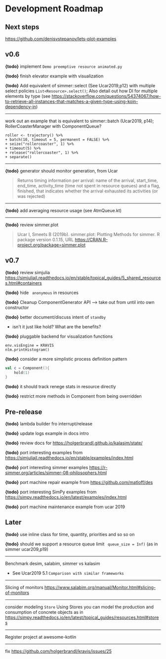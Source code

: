 # Development Roadmap


## Next steps

<https://github.com/denisvstepanov/lets-plot-examples>


## v0.6

**{todo}**  implement `Demo preemptive resource animated.py`

**{todo}** finish elevator example with visualization


**{todo}** Add equivalent of simmer::select (See Ucar2019,p12) with multiple select policies `List<Resource>.select()`; Also detail out how DI for multiple elements by type (see <https://stackoverflow.com/questions/54374067/how-to-retrieve-all-instances-that-matches-a-given-type-using-koin-dependency-in>)

---

work out an example that is equivalent to simmer::batch (Ucar2019, p14); RollerCoasterManager with ComponentQueue?

```
roller <- trajectory() %>%
+ batch(10, timeout = 5, permanent = FALSE) %>%
+ seize("rollercoaster", 1) %>%
+ timeout(5) %>%
+ release("rollercoaster", 1) %>%
+ separate()
```


---
**{todo}** generator should monitor generation, from Ucar
>  Returns timing information per arrival: name of the arrival,
start_time, end_time, activity_time (time not spent in resource queues) and a flag,
finished, that indicates whether the arrival exhausted its activities (or was rejected)


---
**{todo}** add averaging resource usage (see AtmQueue.kt)

---
**{todo}** review simmer.plot
> Ucar I, Smeets B (2019b). simmer.plot: Plotting Methods for simmer. R package version 0.1.15, URL <https://CRAN.R-project.org/package=simmer.plot>


## v0.7

**{todo}** review simjulia <https://simjuliajl.readthedocs.io/en/stable/topical_guides/5_shared_resources.html#containers>

**{todo}** hide ` anonymous` in resources

**{todo}** Cleanup ComponentGenerator API --> take out from until into own constructor

**{todo}**  better document/discuss intent of `standby`
* isn't it just like hold? What are the benefits?


**{todo}** pluggable backend for visualization functions
```
env.visEngine = KRAVIS
nlm.printHistogram()
```

**{todo}** consider a more simplistic process definition pattern
```kotlin
val c = Component(){
    hold(1)
}
```

**{todo}** it should track renege stats in resource directly

**{todo}** restrict more methods in Component from being overridden

## Pre-release

**{todo}** lambda builder fro interrupt/release

**{todo}** update logs example in docs intro

**{todo}** review docs for <https://holgerbrandl.github.io/kalasim/state/>

**{todo}** port interesting examples from <https://simjuliajl.readthedocs.io/en/stable/examples/index.html>

**{todo}** port interesting simmer examples
<https://r-simmer.org/articles/simmer-08-philosophers.html>

**{todo}** port machine repair example from  <https://github.com/matloff/des>

**{todo}** port interesting SimPy examples from <https://simpy.readthedocs.io/en/latest/examples/index.html>

**{todo}** port  machine maintenance example from ucar 2019

## Later

**{todo}** use inline class for time, quantity, priorities and so so on

**{todo}** should we support a resource queue limit ` queue_size = Inf)` (as in simmer ucar209,p19)

---

Benchmark desim, salabim, simmer vs kalasim
* See Ucar2019  5.1 `Comparison with similar frameworks`

---

Slicing of monitors <https://www.salabim.org/manual/Monitor.html#slicing-of-monitors>

---

consider modeling `Store` Using Stores you can model the production and consumption of concrete objects as in <https://simpy.readthedocs.io/en/latest/topical_guides/resources.html#stores>

---

Register project at awesome-kotlin


---

fix <https://github.com/holgerbrandl/kravis/issues/25>